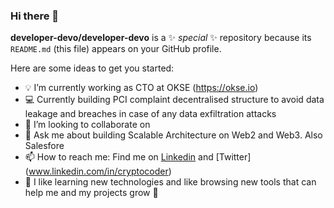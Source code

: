 ### Hi there 👋

**developer-devo/developer-devo** is a ✨ _special_ ✨ repository because its `README.md` (this file) appears on your GitHub profile.

Here are some ideas to get you started:

- 💡 I’m currently working as CTO at OKSE (https://okse.io)
- 💻 Currently building PCI complaint decentralised structure to avoid data leakage and breaches in case of any data exfiltration attacks 
- 👯 I’m looking to collaborate on 
- 💬 Ask me about building Scalable Architecture on Web2 and Web3. Also Salesfore
- 📫 How to reach me: Find me on [Linkedin](www.linkedin.com/in/cryptocoder
) and [Twitter] (www.linkedin.com/in/cryptocoder)
- 🌱 I like learning new technologies and like browsing new tools that can help me and my projects grow :rocket:

